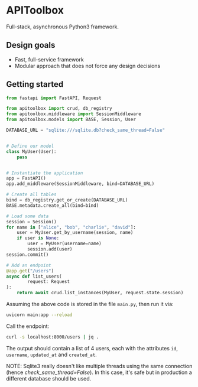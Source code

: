 # APIToolbox
Full-stack, asynchronous Python3 framework.

## Design goals
* Fast, full-service framework
* Modular approach that does not force any design decisions

## Getting started

```python
from fastapi import FastAPI, Request

from apitoolbox import crud, db_registry
from apitoolbox.middleware import SessionMiddleware
from apitoolbox.models import BASE, Session, User

DATABASE_URL = "sqlite:///sqlite.db?check_same_thread=False"


# Define our model
class MyUser(User):
    pass


# Instantiate the application
app = FastAPI()
app.add_middleware(SessionMiddleware, bind=DATABASE_URL)

# Create all tables
bind = db_registry.get_or_create(DATABASE_URL)
BASE.metadata.create_all(bind=bind)

# Load some data
session = Session()
for name in ["alice", "bob", "charlie", "david"]:
    user = MyUser.get_by_username(session, name)
    if user is None:
        user = MyUser(username=name)
        session.add(user)
session.commit()

# Add an endpoint
@app.get("/users")
async def list_users(
        request: Request
):
    return await crud.list_instances(MyUser, request.state.session)
```

Assuming the above code is stored in the file `main.py`, then run it via:
```bash
uvicorn main:app --reload
```

Call the endpoint:
```bash
curl -s localhost:8000/users | jq .
```

The output should contain a list of 4 users,
each with the attributes `id`, `username`, `updated_at` and `created_at`.
 
<aside class="warning">
NOTE: Sqlite3 really doesn't like multiple threads using the same connection (hence <i>check_same_thread=False</i>).
In this case, it's safe but in production a different database should be used.
</aside>
